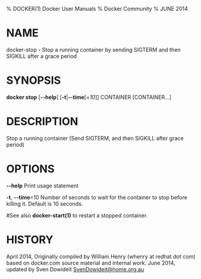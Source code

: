 % DOCKER(1) Docker User Manuals
% Docker Community
% JUNE 2014
# NAME
docker-stop - Stop a running container by sending SIGTERM and then SIGKILL after a grace period

# SYNOPSIS
**docker stop**
[**--help**]
[**-t**|**--time**[=*10*]]
CONTAINER [CONTAINER...]

# DESCRIPTION
Stop a running container (Send SIGTERM, and then SIGKILL after
 grace period)

# OPTIONS
**--help**
  Print usage statement

**-t**, **--time**=10
   Number of seconds to wait for the container to stop before killing it. Default is 10 seconds.

#See also
**docker-start(1)** to restart a stopped container.

# HISTORY
April 2014, Originally compiled by William Henry (whenry at redhat dot com)
based on docker.com source material and internal work.
June 2014, updated by Sven Dowideit <SvenDowideit@home.org.au>
